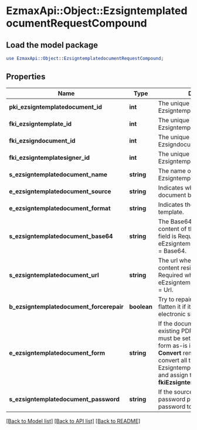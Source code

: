 # EzmaxApi::Object::EzsigntemplatedocumentRequestCompound

## Load the model package
```perl
use EzmaxApi::Object::EzsigntemplatedocumentRequestCompound;
```

## Properties
Name | Type | Description | Notes
------------ | ------------- | ------------- | -------------
**pki_ezsigntemplatedocument_id** | **int** | The unique ID of the Ezsigntemplatedocument | [optional] 
**fki_ezsigntemplate_id** | **int** | The unique ID of the Ezsigntemplate | 
**fki_ezsigndocument_id** | **int** | The unique ID of the Ezsigndocument | [optional] 
**fki_ezsigntemplatesigner_id** | **int** | The unique ID of the Ezsigntemplatesigner | [optional] 
**s_ezsigntemplatedocument_name** | **string** | The name of the Ezsigntemplatedocument. | 
**e_ezsigntemplatedocument_source** | **string** | Indicates where to look for the document binary content. | 
**e_ezsigntemplatedocument_format** | **string** | Indicates the format of the template. | [optional] 
**s_ezsigntemplatedocument_base64** | **string** | The Base64 encoded binary content of the document.  This field is Required when eEzsigntemplatedocumentSource &#x3D; Base64. | [optional] 
**s_ezsigntemplatedocument_url** | **string** | The url where the document content resides.  This field is Required when eEzsigntemplatedocumentSource &#x3D; Url. | [optional] 
**b_ezsigntemplatedocument_forcerepair** | **boolean** | Try to repair the document or flatten it if it cannot be used for electronic signature. | [optional] 
**e_ezsigntemplatedocument_form** | **string** | If the document contains an existing PDF form this property must be set.  **Keep** leaves the form as-is in the document.  **Convert** removes the form and convert all the existing fields to Ezsigntemplateformfieldgroups and assign them to the specified **fkiEzsigntemplatesignerID** | [optional] 
**s_ezsigntemplatedocument_password** | **string** | If the source template is password protected, the password to open/modify it. | [optional] [default to &#39;&#39;]

[[Back to Model list]](../README.md#documentation-for-models) [[Back to API list]](../README.md#documentation-for-api-endpoints) [[Back to README]](../README.md)


